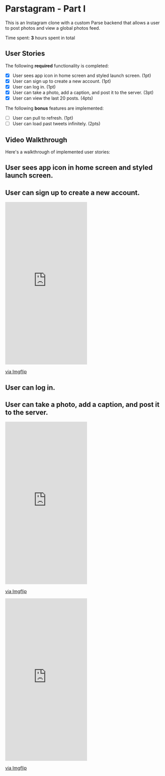 # Parstagram - Part I

This is an Instagram clone with a custom Parse backend that allows a user to post photos and view a global photos feed.

Time spent: **3** hours spent in total

## User Stories

The following **required** functionality is completed:

- [X] User sees app icon in home screen and styled launch screen. (1pt)
- [X] User can sign up to create a new account. (1pt)
- [X] User can log in. (1pt)
- [X] User can take a photo, add a caption, and post it to the server. (3pt)
- [x] User can view the last 20 posts. (4pts)

The following **bonus** features are implemented:

- [ ] User can pull to refresh. (1pt)
- [ ] User can load past tweets infinitely. (2pts)

## Video Walkthrough

Here's a walkthrough of implemented user stories:

## User sees app icon in home screen and styled launch screen.
## User can sign up to create a new account.
<div style="width:260px;max-width:100%;"><div style="height:0;padding-bottom:198.85%;position:relative;"><iframe width="260" height="517" style="position:absolute;top:0;left:0;width:100%;height:100%;" frameBorder="0" src="https://imgflip.com/embed/3r50zt"></iframe></div><p><a href="https://imgflip.com/gif/3r50zt">via Imgflip</a></p></div>

## User can log in.
## User can take a photo, add a caption, and post it to the server.
<div style="width:260px;max-width:100%;"><div style="height:0;padding-bottom:198.85%;position:relative;"><iframe width="260" height="517" style="position:absolute;top:0;left:0;width:100%;height:100%;" frameBorder="0" src="https://imgflip.com/embed/3r51wf"></iframe></div><p><a href="https://imgflip.com/gif/3r51wf">via Imgflip</a></p></div>
<div style="width:260px;max-width:100%;"><div style="height:0;padding-bottom:198.85%;position:relative;"><iframe width="260" height="517" style="position:absolute;top:0;left:0;width:100%;height:100%;" frameBorder="0" src="https://imgflip.com/embed/3r51tm"></iframe></div><p><a href="https://imgflip.com/gif/3r51tm">via Imgflip</a></p></div>
